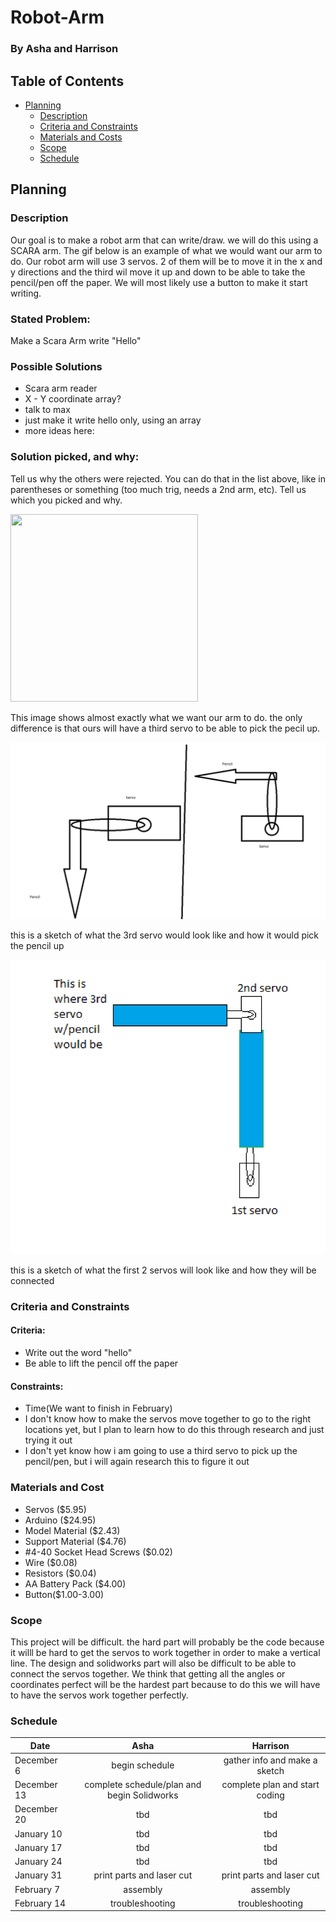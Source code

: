 # Robot-Arm
### By Asha and Harrison
## Table of Contents
* [Planning](#Planning)
   * [Description](#Description)
   * [Criteria and Constraints](#Criteria-and-Constraints)
   * [Materials and Costs](#Materials-and-Cost)
   * [Scope](#Scope)
   * [Schedule](#Schedule)
## Planning
### Description
Our goal is to make a robot arm that can write/draw. we will do this using a SCARA arm. The gif below is an example of what we would want our arm to do. Our robot arm will use 3 servos. 2 of them will be to move it in the x and y directions and the third wil move it up and down to be able to take the pencil/pen off the paper. We will most likely use a button to make it start writing.

### Stated Problem:
Make a Scara Arm write "Hello"

### Possible Solutions
* Scara arm reader
* X - Y coordinate array?
* talk to max
* just make it write hello only, using an array
* more ideas here:

### Solution picked, and why:
Tell us why the others were rejected. You can do that in the list above, like in parentheses or something (too much trig, needs a 2nd arm, etc).
Tell us which you picked and why.

<img src="https://upload.wikimedia.org/wikipedia/commons/5/5b/SCARA_right.gif" width="300" height="300" />

This image shows almost exactly what we want our arm to do. the only difference is that ours will have a third servo to be able to pick the pecil up. 

<img src="planning pics/sketch1.png" width="600px"/>

this is a sketch of what the 3rd servo would look like and how it would pick the pencil up

<img src="planning pics/sketch2.png" width="600px"/>

this is a sketch of what the first 2 servos will look like and how they will be connected

### Criteria and Constraints
#### Criteria: 
- Write out the word "hello"
- Be able to lift the pencil off the paper

#### Constraints:
- Time(We want to finish in February) 
- I don't know how to make the servos move together to go to the right locations yet, but I plan to learn how to do this through research and just trying it out
- I don't yet know how i am going to use a third servo to pick up the pencil/pen, but i will again research this to figure it out 

### Materials and Cost
- Servos 	($5.95)
- Arduino	($24.95)
- Model Material ($2.43)
- Support Material ($4.76)
- #4-40 Socket Head Screws ($0.02)
- Wire ($0.08)
- Resistors	($0.04)
- AA Battery Pack	($4.00)
- Button($1.00-3.00)
 
### Scope
This project will be difficult. the hard part will probably be the code because it willl be hard to get the servos to work together in order to make a vertical line. The design and solidworks part will also be difficult to be able to connect the servos together. We think that getting all the angles or coordinates perfect will be the hardest part because to do this we will have to have the servos work together perfectly.  

### Schedule
| Date          | Asha          | Harrison      |
| ------------- |:-------------:|:-------------:|
| December 6    | begin schedule | gather info and make a sketch     |
| December 13   | complete schedule/plan and begin Solidworks  |complete plan and start coding  |
| December 20   | tbd | tbd     |
| January 10    | tbd  |   tbd    |
| January 17    | tbd |   tbd    |
| January 24    |  tbd    | tbd  |
| January 31    |  print parts and laser cut |    print parts and laser cut       |
| February 7    |  assembly      |   assembly      |
| February 14   | troubleshooting   | troubleshooting   |

